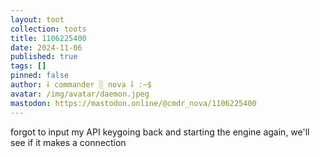 ```yaml
---
layout: toot
collection: toots
title: 1106225400
date: 2024-11-06
published: true
tags: []
pinned: false
author: ⸸ commander ░ nova ⸸ :~$
avatar: /img/avatar/daemon.jpeg
mastodon: https://mastodon.online/@cmdr_nova/1106225400
---
```


forgot to input my API keygoing back and starting the engine again, we'll see if it makes a connection
